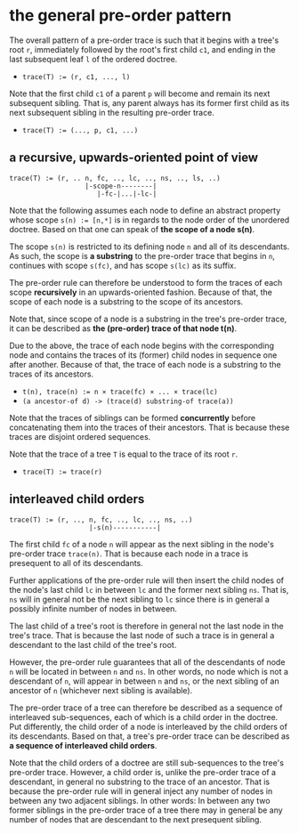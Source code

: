 
<!-- ======================================================================= -->
# the general pre-order pattern

The overall pattern of a pre-order trace is such that it begins with a tree's
root `r`, immediately followed by the root's first child `c1`, and ending in
the last subsequent leaf `l` of the ordered doctree.

* `trace(T) := (r, c1, ..., l)`

Note that the first child `c1` of a parent `p` will become and remain its next
subsequent sibling. That is, any parent always has its former first child as
its next subsequent sibling in the resulting pre-order trace.

* `trace(T) := (..., p, c1, ...)`

<!-- ======================================================================= -->
## a recursive, upwards-oriented point of view

```
trace(T) := (r, .. n, fc, .., lc, .., ns, .., ls, ..)
                   |-scope-n--------|
                      |-fc-|...|-lc-|
```

Note that the following assumes each node to define an abstract property
whose scope `s(n) := [n,*]` is in regards to the node order of the unordered
doctree. Based on that one can speak of **the scope of a node s(n)**.

The scope `s(n)` is restricted to its defining node `n` and all of its
descendants. As such, the scope is **a substring** to the pre-order trace
that begins in `n`, continues with scope `s(fc)`, and has scope `s(lc)` as
its suffix.

The pre-order rule can therefore be understood to form the traces of each
scope **recursively** in an upwards-oriented fashion. Because of that, the
scope of each node is a substring to the scope of its ancestors.

Note that, since scope of a node is a substring in the tree's pre-order
trace, it can be described as **the (pre-order) trace of that node t(n)**.

Due to the above, the trace of each node begins with the corresponding node
and contains the traces of its (former) child nodes in sequence one after
another. Because of that, the trace of each node is a substring to the
traces of its ancestors.

* `t(n), trace(n) := n × trace(fc) × ... × trace(lc)`
* `(a ancestor-of d) -> (trace(d) substring-of trace(a))`

Note that the traces of siblings can be formed **concurrently** before
concatenating them into the traces of their ancestors. That is because
these traces are disjoint ordered sequences.

Note that the trace of a tree `T` is equal to the trace of its root `r`.

* `trace(T) := trace(r)`

<!-- ======================================================================= -->
## interleaved child orders

```
trace(T) := (r, .., n, fc, .., lc, .., ns, ..)
                    |-s(n)-----------|
```

The first child `fc` of a node `n` will appear as the next sibling in the node's
pre-order trace `trace(n)`. That is because each node in a trace is presequent
to all of its descendants.

Further applications of the pre-order rule will then insert the child nodes of
the node's last child `lc` in between `lc` and the former next sibling `ns`.
That is, `ns` will in general not be the next sibling to `lc` since there is
in general a possibly infinite number of nodes in between.

The last child of a tree's root is therefore in general not the last node in
the tree's trace. That is because the last node of such a trace is in general
a descendant to the last child of the tree's root.

However, the pre-order rule guarantees that all of the descendants of node `n`
will be located in between `n` and `ns`. In other words, no node which is not
a descendant of `n`, will appear in between `n` and `ns`, or the next sibling
of an ancestor of `n` (whichever next sibling is available).

The pre-order trace of a tree can therefore be described as a sequence of
interleaved sub-sequences, each of which is a child order in the doctree. Put
differently, the child order of a node is interleaved by the child orders of
its descendants. Based on that, a tree's pre-order trace can be described as
**a sequence of interleaved child orders**.

Note that the child orders of a doctree are still sub-sequences to the tree's
pre-order trace. However, a child order is, unlike the pre-order trace of a
descendant, in general no substring to the trace of an ancestor. That is
because the pre-order rule will in general inject any number of nodes in
between any two adjacent siblings. In other words: In between any two former
siblings in the pre-order trace of a tree there may in general be any number
of nodes that are descendant to the next presequent sibling.
